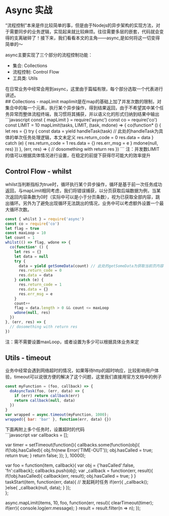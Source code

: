 # Async 实战
“流程控制”本来是件比较简单的事，但是由于Nodejs的异步架构的实现方法，对于需要同步的业务逻辑，实现起来就比较麻烦。往往需要多层的嵌套，代码就会变得的支离破碎了！接下来，我们看看本文的主角——async,是如何将这一切变得简单的～

<div>async主要实现了三个部分的流程控制功能：</div>

* 集合: Collections
* 流程控制: Control Flow
* 工具类: Utils   

<div>在日常业务中经常会用到async，这里由于篇幅有限，每个部分选取一个代表进行讲述。</div>
## Collections - mapLimit
maplimit是在map的基础上加了并发次数的限制，对集合中的每一个元素，执行某个异步操作，得到结果返回，由于不希望其中某个任务异常而整体流程终端，我习惯将其捕获，并以语义化的形式归纳到结果中输出
```javascript
const { mapLimit } = require('async')
const co = require('co')
const LIMIT = 10
mapLimit(tasks, LIMIT, (task, mdone) => {
  co(function* () {
    let res = {}
    try {
      const data = yield handleTask(task) // 此处的handleTask为具体的单次任务处理逻辑，本文未定义
      res.return_code = 0
      res.data = data
    } catch (e) {
      res.return_code = 1
      res.data = {}
      res.err_msg = e
    }
    mdone(null, res)
  })
}, (err, res) => {
  // dosomething with return res
})
```
注：并发数LIMIT的值可以根据具体情况进行设置，在稳定的前提下获得尽可能大的效率提升

## Control Flow - whilst
whilst当判断指标为true时，循环执行某个异步操作，循环是基于前一次任务成功返回，与mapLimit相同考虑，我们将错误捕获，以分页获取后端数据为例，当某次返回内容条数为0时（实际中可以是小于分页条数），视为已获取全部内容，跳出循环。另外为了避免出现循环无法跳出的情况，业务中可以考虑额外设置一个最大循环次数。
```javascript
const { whilst } = require('async')
const co = require('co')
let flag = true
const maxLoop = 10
let count = 1
whilst(() => flag, wdone => {
  co(function* () {
    let res = {}
    let data = null
    try {
      data = yield getSomeData(count) // 此处的getSomeData为获取当前页内容，返回为内容数组,本文未定义
      res.return_code = 0
      res.data = data
    } catch (e) {
      res.return_code = 1
      res.data = {}
      res.err_msg = e
    }
    count++
    flag = data.length > 0 && count <= maxLoop
    wdone(null, res)
  })
}, (err, res) => {
  // dosomething with return res
})
```
<div>注：需不需要设置maxLoop，或者设置为多少可以根据具体业务来定</div>

## Utils -  timeout
业务中经常会遇到网络超时的情况，如果等待http的超时响应，比较影响用户体验，timeout可以说很方便的解决了这个问题，这里我们直接用官方文档中的例子
```javascript
const myFunction = (foo, callback) => {
  doAsyncTask(foo, (err, data) => {
    if (err) return callback(err)
    return callback(null, data)
  })
}
var wrapped = async.timeout(myFunction, 1000);
wrapped({ bar: 'bar' }, function(err, data) {})
```
<div>下面再附上多个任务时，设置超时的代码</div>
```javascript
var callbacks = [];

var timer = setTimeout(function(){
    callbacks.some(function(obj){
        if(!obj.hasCalled){
            obj.fn(new Error('TIME-OUT'));
            obj.hasCalled = true;
            return true;
        }
        return false;
    });
}, 10000);

var foo = function(item, callback){
  var obj = {'hasCalled':false, 'fn':callback};
  callbacks.push(obj);
  var _callback = function(err, result){
    if(!obj.hasCalled){
      callback(err, result);
      obj.hasCalled = true;
    }
  }
  taskStart(item, function(err, data){	// 发起耗时任务
    if(err){
      _callback();					
    }else{
      _callback(null, data);
    }
  }); 	
};
	
async.mapLimit(items, 10, foo, function(err, resul){
  clearTimeout(timer);
  if(err){
    console.log(err.message);
  }
  result = result.filter(n => n);
});
```


